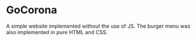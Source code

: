 # GoCorona

A simple website implemented without the use of JS.
The burger menu was also implemented in pure HTML and CSS.
